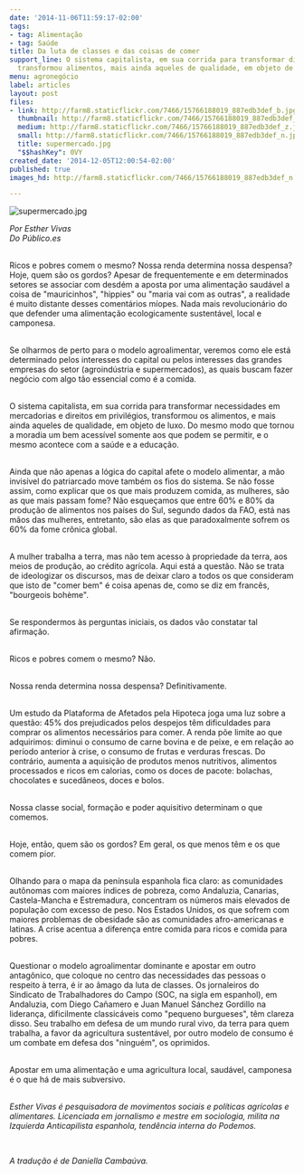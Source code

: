 ```yaml
---
date: '2014-11-06T11:59:17-02:00'
tags:
- tag: Alimentação
- tag: Saúde
title: Da luta de classes e das coisas de comer
support_line: O sistema capitalista, em sua corrida para transformar direitos em privilégios,
  transformou alimentos, mais ainda aqueles de qualidade, em objeto de luxo.
menu: agronegócio
label: articles
layout: post
files:
- link: http://farm8.staticflickr.com/7466/15766188019_887edb3def_b.jpg
  thumbnail: http://farm8.staticflickr.com/7466/15766188019_887edb3def_t.jpg
  medium: http://farm8.staticflickr.com/7466/15766188019_887edb3def_z.jpg
  small: http://farm8.staticflickr.com/7466/15766188019_887edb3def_n.jpg
  title: supermercado.jpg
  "$$hashKey": 0VY
created_date: '2014-12-05T12:00:54-02:00'
published: true
images_hd: http://farm8.staticflickr.com/7466/15766188019_887edb3def_n.jpg

---
```

<p><img alt="supermercado.jpg" src="http://farm8.staticflickr.com/7466/15766188019_887edb3def_b.jpg" /></p>

<p><em>Por Esther Vivas<br />
Do P&uacute;blico.es</em></p>

<p><br />
Ricos e pobres comem o mesmo? Nossa renda determina nossa despensa? Hoje, quem s&atilde;o os gordos?&nbsp;Apesar de frequentemente e em determinados setores se associar com desd&eacute;m a aposta por uma alimenta&ccedil;&atilde;o saud&aacute;vel a coisa de &quot;mauricinhos&quot;, &quot;hippies&quot; ou &quot;maria vai com as outras&quot;, a realidade &eacute; muito distante desses coment&aacute;rios m&iacute;opes. Nada mais revolucion&aacute;rio do que defender uma alimenta&ccedil;&atilde;o ecologicamente sustent&aacute;vel, local e camponesa.</p>

<p><br />
Se olharmos de perto para o modelo agroalimentar, veremos como ele est&aacute; determinado pelos interesses do capital ou pelos interesses das grandes empresas do setor (agroind&uacute;stria e supermercados), as quais buscam fazer neg&oacute;cio com algo t&atilde;o essencial como &eacute; a comida.</p>

<p><br />
O sistema capitalista, em sua corrida para transformar necessidades em mercadorias e direitos em privil&eacute;gios, transformou os alimentos, e mais ainda aqueles de qualidade, em objeto de luxo. Do mesmo modo que tornou a moradia um bem acess&iacute;vel somente aos que podem se permitir, e o mesmo acontece com a sa&uacute;de e a educa&ccedil;&atilde;o.</p>

<p><br />
Ainda que n&atilde;o apenas a l&oacute;gica do capital afete o modelo alimentar, a m&atilde;o invis&iacute;vel do patriarcado move tamb&eacute;m os fios do sistema. Se n&atilde;o fosse assim, como explicar que os que mais produzem comida, as mulheres, s&atilde;o as que mais passam fome? N&atilde;o esque&ccedil;amos que entre 60% e 80% da produ&ccedil;&atilde;o de alimentos nos pa&iacute;ses do Sul, segundo dados da FAO, est&aacute; nas m&atilde;os das mulheres, entretanto, s&atilde;o elas as que paradoxalmente sofrem os 60% da fome cr&ocirc;nica global.</p>

<p><br />
A mulher trabalha a terra, mas n&atilde;o tem acesso &agrave; propriedade da terra, aos meios de produ&ccedil;&atilde;o, ao cr&eacute;dito agr&iacute;cola. Aqui est&aacute; a quest&atilde;o. N&atilde;o se trata de ideologizar os discursos, mas de deixar claro a todos os que consideram que isto de &quot;comer bem&quot; &eacute; coisa apenas de, como se diz em franc&ecirc;s, &quot;bourgeois boh&egrave;me&quot;.</p>

<p><br />
Se respondermos &agrave;s perguntas iniciais, os dados v&atilde;o constatar tal afirma&ccedil;&atilde;o.&nbsp;</p>

<p><br />
Ricos e pobres comem o mesmo? N&atilde;o.&nbsp;</p>

<p><br />
Nossa renda determina nossa despensa? Definitivamente.&nbsp;</p>

<p><br />
Um estudo da Plataforma de Afetados pela Hipoteca joga uma luz sobre a quest&atilde;o: 45% dos prejudicados pelos despejos t&ecirc;m dificuldades para comprar os alimentos necess&aacute;rios para comer. A renda p&otilde;e limite ao que adquirimos: diminui o consumo de carne bovina e de peixe, e em rela&ccedil;&atilde;o ao per&iacute;odo anterior &agrave; crise, o consumo de frutas e verduras frescas. Do contr&aacute;rio, aumenta a aquisi&ccedil;&atilde;o de produtos menos nutritivos, alimentos processados e ricos em calorias, como os doces de pacote: bolachas, chocolates e suced&acirc;neos, doces e bolos.</p>

<p><br />
Nossa classe social, forma&ccedil;&atilde;o e poder aquisitivo determinam o que comemos.</p>

<p><br />
Hoje, ent&atilde;o, quem s&atilde;o os gordos? Em geral, os que menos t&ecirc;m e os que comem pior.&nbsp;</p>

<p><br />
Olhando para o mapa da pen&iacute;nsula espanhola fica claro: as comunidades aut&ocirc;nomas com maiores &iacute;ndices de pobreza, como Andaluzia, Canarias, Castela-Mancha e Estremadura, concentram os n&uacute;meros mais elevados de popula&ccedil;&atilde;o com excesso de peso. Nos Estados Unidos, os que sofrem com maiores problemas de obesidade s&atilde;o as comunidades afro-americanas e latinas. A crise acentua a diferen&ccedil;a entre comida para ricos e comida para pobres.</p>

<p><br />
Questionar o modelo agroalimentar dominante e apostar em outro antag&ocirc;nico, que coloque no centro das necessidades das pessoas o respeito &agrave; terra, &eacute; ir ao &acirc;mago da luta de classes. Os jornaleiros do Sindicato de Trabalhadores do Campo (SOC, na sigla em espanhol), em Andaluzia, com Diego Ca&ntilde;amero e Juan Manuel S&aacute;nchez Gordillo na lideran&ccedil;a, dificilmente classic&aacute;veis como &quot;pequeno burgueses&quot;, t&ecirc;m clareza disso. Seu trabalho em defesa de um mundo rural vivo, da terra para quem trabalha, a favor da agricultura sustent&aacute;vel, por outro modelo de consumo &eacute; um combate em defesa dos &quot;ningu&eacute;m&quot;, os oprimidos.</p>

<p><br />
Apostar em uma alimenta&ccedil;&atilde;o e uma agricultura local, saud&aacute;vel, camponesa &eacute; o que h&aacute; de mais subversivo.</p>

<p><br />
<em>Esther Vivas &eacute; pesquisadora de movimentos sociais e pol&iacute;ticas agr&iacute;colas e alimentares. Licenciada em jornalismo e mestre em sociologia, milita na Izquierda Anticapilista espanhola, tend&ecirc;ncia interna do Podemos.</em></p>

<p>&nbsp;</p>

<p><em>A tradu&ccedil;&atilde;o &eacute; de Daniella Camba&uacute;va.</em></p>
